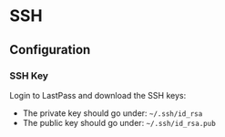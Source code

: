 # SSH

## Configuration

### SSH Key

Login to LastPass and download the SSH keys:
* The private key should go under: `~/.ssh/id_rsa`
* The public key should go under:  `~/.ssh/id_rsa.pub`
